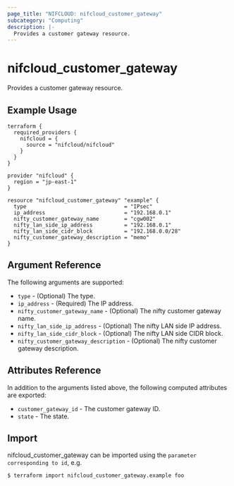```yaml
---
page_title: "NIFCLOUD: nifcloud_customer_gateway"
subcategory: "Computing"
description: |-
  Provides a customer gateway resource.
---
```


# nifcloud_customer_gateway

Provides a customer gateway resource.

## Example Usage

```hcl
terraform {
  required_providers {
    nifcloud = {
      source = "nifcloud/nifcloud"
    }
  }
}

provider "nifcloud" {
  region = "jp-east-1"
}

resource "nifcloud_customer_gateway" "example" {
  type                               = "IPsec"
  ip_address                         = "192.168.0.1"
  nifty_customer_gateway_name        = "cgw002"
  nifty_lan_side_ip_address          = "192.168.0.1"
  nifty_lan_side_cidr_block          = "192.168.0.0/28"
  nifty_customer_gateway_description = "memo"
}
```

## Argument Reference

The following arguments are supported:


* `type` - (Optional) The type.
* `ip_address` - (Required) The IP address.
* `nifty_customer_gateway_name` - (Optional) The nifty customer gateway name.
* `nifty_lan_side_ip_address` - (Optional) The nifty LAN side IP address.
* `nifty_lan_side_cidr_block` - (Optional) The nifty LAN side CIDR block.
* `nifty_customer_gateway_description` - (Optional) The nifty customer gateway description.

## Attributes Reference

In addition to the arguments listed above, the following computed attributes are exported:


* `customer_gateway_id` - The customer gateway ID.
* `state` - The state.


## Import

nifcloud_customer_gateway can be imported using the `parameter corresponding to id`, e.g.

```
$ terraform import nifcloud_customer_gateway.example foo
```

